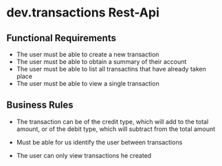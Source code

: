 # dev.transactions Rest-Api

## Functional Requirements

- The user must be able to create a new transaction
- The user must be able to obtain a summary of their account
- The user must be able to list all transactins that have already taken place
- The user must be able to view a single transaction

## Business Rules

- The transaction can be of the credit type, which will add to the total amount, or of the debit type, which will subtract from the total amount

- Must be able for us identify the user between transactions

- The user can only view transactions he created

